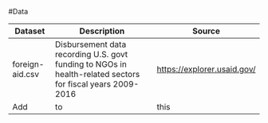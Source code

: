 #Data

| Dataset  | Description | Source |
| ------------- | ------------- | ------------- |
| foreign-aid.csv | Disbursement data recording U.S. govt funding to NGOs in health-related sectors for fiscal years 2009-2016 | https://explorer.usaid.gov/ |
|  Add | to  | this
